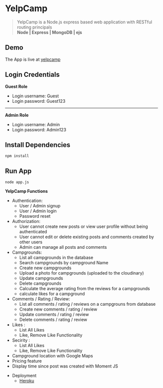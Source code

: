 # YelpCamp

> YelpCamp is a Node.js express based web application with RESTful routing principals
> <br> <b>Node | Express | MongoDB | ejs</b>

## Demo

The App is live at [yelpcamp](https://yelpcamp-mahadi-devo.herokuapp.com/campgrounds)

## Login Credentials

<b> Guest Role </b>

<ul>
    <li>Login username: Guest</li>
    <li>Login password: Guest123</li>
</ul>
<hr>
<b> Admin Role </b>
<ul>
    <li>Login username: Admin</li>
    <li>Login password: Admin123</li>
</ul>

## Install Dependencies

```
npm install
```

## Run App

```
node app.js
```

<b>YelpCamp Functions</b>

<ul>
    <li>Authentication:
        <ul>
            <li>User / Admin signup</li>
            <li>User / Admin login</li>
            <li>Password reset </li>
        </ul>
    </li>
    <li>Authorization:
        <ul>
            <li>User cannot create new posts or view user profile without being authenticated</li>
            <li>User cannot edit or delete existing posts and comments created by other users
            </li>
            <li>Admin can manage all posts and comments</li>
        </ul>
    </li>
        <li>Campgrounds:
        <ul>
            <li>List all campgrounds in the database</li>
            <li>Search campgrounds by campground Name</li>
            <li>Create new campgrounds</li>
            <li>Upload a photo for campgrounds (uploaded to the cloudinary)</li>
            <li>Update campgrounds</li>
            <li>Delete campgrounds</li>
            <li>Calculate the average rating from the reviews for a campgrounds</li>
            <li>calculate likes for a campground</li>
        </ul>
        </li>
        <li>Comments / Rating / Review:
        <ul>
            <li>List all comments / rating / reviews on a campgrouns from database</li>
            <li>Create new comments / rating / review</li>
            <li>Update comments / rating / review</li>
            <li>Delete comments / rating / review</li>
        </ul>
        <li>Likes :
        <ul>
            <li>List All Likes</li>
            <li>Like, Remove Like Functionality</li>
        </ul>
        </li>
        <li>Secirity :
        <ul>
            <li>List All Likes</li>
            <li>Like, Remove Like Functionality</li>
        </ul>
        </li>
    <li>Campground location with Google Maps</li>
    <li>Pricing feature</li>
    <li>Display time since post was created with Moment JS </li>

</ul>
<ul>
    <li>Deployment
        <ul>
        <li><a href ="www.heroku.com">Heroku</a></li>
        </ul>
    </li>
</ul>
